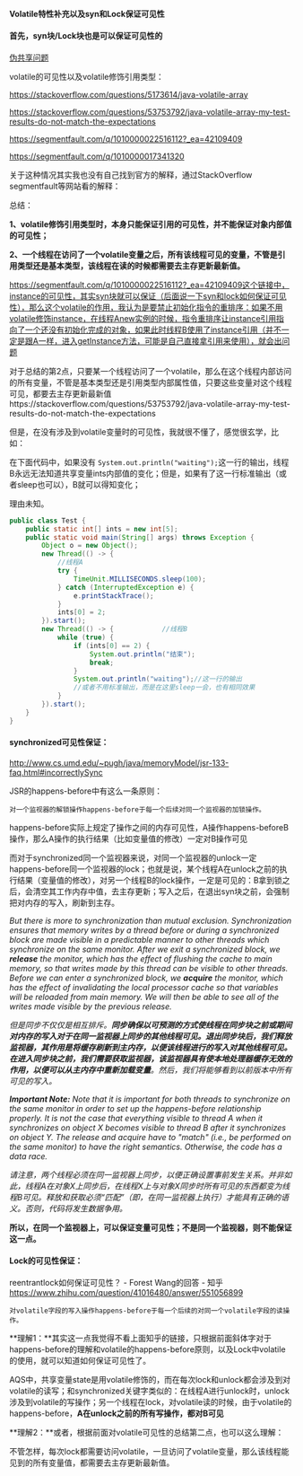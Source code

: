 #### Volatile特性补充以及syn和Lock保证可见性

#### 首先，syn块/Lock块也是可以保证可见性的

[伪共享问题](E:\ConcurrentHashMap(volatile伪共享问题)&ConcurrentLinkedQueue：.md)

volatile的可见性以及volatile修饰引用类型：

https://stackoverflow.com/questions/5173614/java-volatile-array

https://stackoverflow.com/questions/53753792/java-volatile-array-my-test-results-do-not-match-the-expectations

https://segmentfault.com/q/1010000022516112?_ea=42109409

https://segmentfault.com/q/1010000017341320

关于这种情况其实我也没有自己找到官方的解释，通过StackOverflow segmentfault等网站看的解释：

总结：

**1、volatile修饰引用类型时，本身只能保证引用的可见性，并不能保证对象内部值的可见性；**

**2、一个线程在访问了一个volatile变量之后，所有该线程可见的变量，不管是引用类型还是基本类型，该线程在读的时候都需要去主存更新最新值。**

https://segmentfault.com/q/1010000022516112?_ea=42109409这个链接中，instance的可见性，其实syn块就可以保证（后面说一下syn和lock如何保证可见性），那么这个volatile的作用，我认为是要禁止初始化指令的重排序：如果不用volatile修饰instance，在线程Anew实例的时候，指令重排序让instance引用指向了一个还没有初始化完成的对象，如果此时线程B使用了instance引用（并不一定是跟A一样，进入getInstance方法，可能是自己直接拿引用来使用），就会出问题

对于总结的第2点，只要某一个线程访问了一个volatile，那么在这个线程内部访问的所有变量，不管是基本类型还是引用类型内部属性值，只要这些变量对这个线程可见，都要去主存更新最新值https://stackoverflow.com/questions/53753792/java-volatile-array-my-test-results-do-not-match-the-expectations

但是，在没有涉及到volatile变量时的可见性，我就很不懂了，感觉很玄学，比如：

在下面代码中，如果没有 `System.out.println("waiting");`这一行的输出，线程B永远无法知道共享变量ints内部值的变化；但是，如果有了这一行标准输出（或者sleep也可以），B就可以得知变化；

理由未知。

```java
public class Test {
    public static int[] ints = new int[5];
    public static void main(String[] args) throws Exception {
        Object o = new Object();
        new Thread(() -> {
            //线程A
            try {
                TimeUnit.MILLISECONDS.sleep(100);
            } catch (InterruptedException e) {
                e.printStackTrace();
            }
            ints[0] = 2;
        }).start();
        new Thread(() -> {            //线程B
            while (true) {
                if (ints[0] == 2) {
                    System.out.println("结束");
                    break;
                }
                System.out.println("waiting");//这一行的输出
                //或者不用标准输出，而是在这里sleep一会，也有相同效果
            }
        }).start();
    }
}
```

#### synchronized可见性保证：

http://www.cs.umd.edu/~pugh/java/memoryModel/jsr-133-faq.html#incorrectlySync

JSR的happens-before中有这么一条原则：

`对一个监视器的解锁操作happens-before于每一个后续对同一个监视器的加锁操作。`

happens-before实际上规定了操作之间的内存可见性，A操作happens-beforeB操作，那么A操作的执行结果（比如变量值的修改）一定对B操作可见

而对于synchronized同一个监视器来说，对同一个监视器的unlock一定happens-before同一个监视器的lock；也就是说，某个线程A在unlock之前的执行结果（变量值的修改），对另一个线程B的lock操作，一定是可见的：B拿到锁之后，会清空其工作内存中值，去主存更新；写入之后，在退出syn块之前，会强制把对内存的写入，刷新到主存。

*But there is more to synchronization than mutual exclusion. Synchronization ensures that memory writes by a thread before or during a synchronized block are made visible in a predictable manner to other threads which synchronize on the same monitor. After we exit a synchronized block, we **release** the monitor, which has the effect of flushing the cache to main memory, so that writes made by this thread can be visible to other threads. Before we can enter a synchronized block, we **acquire** the monitor, which has the effect of invalidating the local processor cache so that variables will be reloaded from main memory. We will then be able to see all of the writes made visible by the previous release.*

*但是同步不仅仅是相互排斥。**同步确保以可预测的方式使线程在同步块之前或期间对内存的写入对于在同一监视器上同步的其他线程可见。退出同步块后，我们释放监视器，其作用是将缓存刷新到主内存，以便该线程进行的写入对其他线程可见。在进入同步块之前，我们需要获取监视器，该监视器具有使本地处理器缓存无效的作用，以便可以从主内存中重新加载变量**。然后，我们将能够看到以前版本中所有可见的写入。*

***Important Note:*** *Note that it is important for both threads to synchronize on the same monitor in order to set up the happens-before relationship properly. It is not the case that everything visible to thread A when it synchronizes on object X becomes visible to thread B after it synchronizes on object Y. The release and acquire have to "match" (i.e., be performed on the same monitor) to have the right semantics. Otherwise, the code has a data race.*

*请注意，两个线程必须在同一监视器上同步，以便正确设置事前发生关系。并非如此，线程A在对象X上同步后，在线程X上与对象X同步时所有可见的东西都变为线程B可见。释放和获取必须“匹配”（即，在同一监视器上执行）才能具有正确的语义。否则，代码将发生数据争用。*

**所以，在同一个监视器上，可以保证变量可见性；不是同一个监视器，则不能保证这一点。**

#### Lock的可见性保证：

reentrantlock如何保证可见性？ - Forest Wang的回答 - 知乎 https://www.zhihu.com/question/41016480/answer/551056899

`对volatile字段的写入操作happens-before于每一个后续的对同一个volatile字段的读操作。`

**理解1：**其实这一点我觉得不看上面知乎的链接，只根据前面斜体字对于happens-before的理解和volatile的happens-before原则，以及Lock中volatile的使用，就可以知道如何保证可见性了。

AQS中，共享变量state是用volatile修饰的，而在每次lock和unlock都会涉及到对volatile的读写；和synchronized关键字类似的：在线程A进行unlock时，unlock涉及到volatile的写操作；另一个线程在lock，对volatile读的时候，由于volatile的happens-before，**A在unlock之前的所有写操作，都对B可见**

**理解2：**或者，根据前面对volatile可见性的总结第二点，也可以这么理解：

不管怎样，每次lock都需要访问volatile，一旦访问了volatile变量，那么该线程能见到的所有变量值，都需要去主存更新最新值。